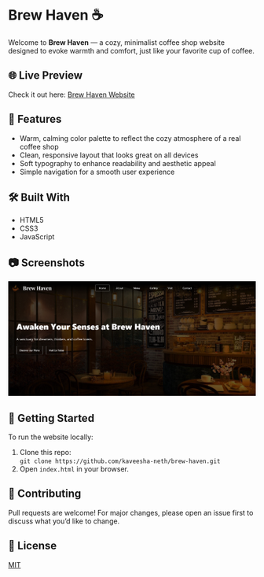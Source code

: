 # Brew Haven ☕

Welcome to **Brew Haven** — a cozy, minimalist coffee shop website designed to evoke warmth and comfort, just like your favorite cup of coffee.

## 🌐 Live Preview
Check it out here: [Brew Haven Website](https://kaveesha-neth.github.io/brew-haven/)

## 📌 Features
- Warm, calming color palette to reflect the cozy atmosphere of a real coffee shop
- Clean, responsive layout that looks great on all devices
- Soft typography to enhance readability and aesthetic appeal
- Simple navigation for a smooth user experience

## 🛠️ Built With
- HTML5
- CSS3 
- JavaScript

## 📷 Screenshots

![Screenshot](screenshots/Screenshot_Brew_Haven_1.png)


## 🚀 Getting Started
To run the website locally:

1. Clone this repo:  
   `git clone https://github.com/kaveesha-neth/brew-haven.git`
2. Open `index.html` in your browser.

## 🤝 Contributing
Pull requests are welcome! For major changes, please open an issue first to discuss what you’d like to change.

## 📄 License
[MIT](https://choosealicense.com/licenses/mit/)

